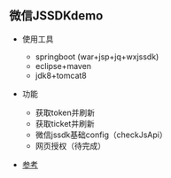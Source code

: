 ## 微信JSSDKdemo

- 使用工具

  - springboot (war+jsp+jq+wxjssdk)
  - eclipse+maven
  - jdk8+tomcat8
- 功能
  - 获取token并刷新
  - 获取ticket并刷新
  - 微信jssdk基础config（checkJsApi）
  - 网页授权（待完成）
- <a href="https://github.com/liyiorg/weixin-popular">参考</a>
